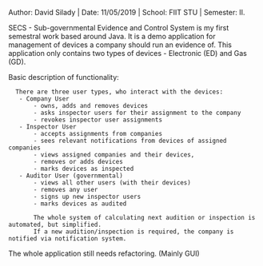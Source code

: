 Author: David Silady |
Date: 11/05/2019 |
School: FIIT STU |
Semester: II.

 SECS - Sub-governmental Evidence and Control System is my first semestral work based around Java.
 It is a demo application for management of devices a company should run an evidence of.
 This application only contains two types of devices - Electronic (ED) and Gas (GD).
      
 Basic description of functionality:
 
      There are three user types, who interact with the devices:
       - Company User
           - owns, adds and removes devices
           - asks inspector users for their assignment to the company
           - revokes inspector user assignments
       - Inspector User
           - accepts assignments from companies
           - sees relevant notifications from devices of assigned companies
           - views assigned companies and their devices,
           - removes or adds devices
           - marks devices as inspected
       - Auditor User (governmental)
           - views all other users (with their devices)
           - removes any user
           - signs up new inspector users
           - marks devices as audited
           
           The whole system of calculating next audition or inspection is automated, but simplified.
           If a new audition/inspection is required, the company is notified via notification system.

The whole application still needs refactoring. (Mainly GUI)

